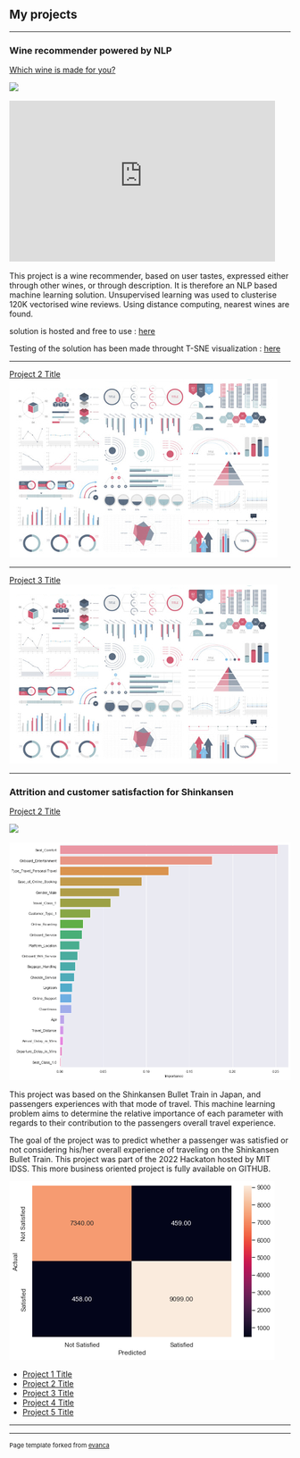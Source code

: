 ## My projects

---

### Wine recommender powered by NLP

[Which wine is made for you?](http://google-your-wine.herokuapp.com/)


[![](https://img.shields.io/badge/Github-code-color?logo=github)](https://github.com/arthurchiquet/Wine_recommender_api)

<iframe src="https://skema-my.sharepoint.com/personal/brahim_alamihassani_skema_edu/_layouts/15/Doc.aspx?sourcedoc={8fe1a2d2-0de4-49ce-a3fa-08816aab0f4a}&amp;action=embedview&amp;wdAr=1.7777777777777777&amp;wdEaaCheck=0" width="476px" height="288px" frameborder="0">This is an embedded <a target="_blank" href="https://office.com">Microsoft Office</a> presentation, powered by <a target="_blank" href="https://office.com/webapps">Office</a>.</iframe>



This project is a wine recommender, based on user tastes, expressed either through other wines, or through description. It is therefore an NLP based machine learning solution. Unsupervised learning was used to clusterise 120K vectorised wine reviews. Using distance computing, nearest wines are found.


solution is hosted and free to use : [here](http://google-your-wine.herokuapp.com/)


Testing of the solution has been made throught T-SNE visualization : [here](https://projector.tensorflow.org/?config=https://gist.githubusercontent.com/arthurchiquet/7a34ec908855cd6729d15a71ed25a812/raw/7f7468821b0a5d4e77f6fe7d29245ae159ddf388/Embeddings)

---
[Project 2 Title](/pdf/sample_presentation.pdf)
<img src="images/dummy_thumbnail.jpg?raw=true"/>

---
[Project 3 Title](http://example.com/)
<img src="images/dummy_thumbnail.jpg?raw=true"/>

---

### Attrition and customer satisfaction for Shinkansen

[Project 2 Title](/pdf/sample_presentation.pdf)


[![](https://img.shields.io/badge/Github-code-color?logo=github)](https://github.com/Ahbis/shinkanzen)

<img src="images/importance_features.png?raw=true"/>


This project was based on the Shinkansen Bullet Train in Japan, and passengers experiences with that mode of travel. This machine learning problem aims to determine the relative importance of each parameter with regards to their contribution to the passengers overall travel experience. 


The goal of the project was to predict whether a passenger was satisfied or not considering his/her overall experience of traveling on the Shinkansen Bullet Train. This project was part of the 2022 Hackaton hosted by MIT IDSS. This more business oriented project is fully available on GITHUB.


<img src="images/xgboost_accuracy.png?raw=true"/>


- [Project 1 Title](http://example.com/)
- [Project 2 Title](http://example.com/)
- [Project 3 Title](http://example.com/)
- [Project 4 Title](http://example.com/)
- [Project 5 Title](http://example.com/)

---




---
<p style="font-size:11px">Page template forked from <a href="https://github.com/evanca/quick-portfolio">evanca</a></p>
<!-- Remove above link if you don't want to attibute -->
